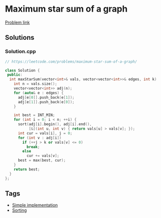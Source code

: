 # Maximum star sum of a graph

[Problem link](https://leetcode.com/problems/maximum-star-sum-of-a-graph/)

## Solutions


### Solution.cpp
```cpp
// https://leetcode.com/problems/maximum-star-sum-of-a-graph/

class Solution {
 public:
  int maxStarSum(vector<int>& vals, vector<vector<int>>& edges, int k) {
    int n = vals.size();
    vector<vector<int>> adj(n);
    for (auto& e : edges) {
      adj[e[0]].push_back(e[1]);
      adj[e[1]].push_back(e[0]);
    }

    int best = INT_MIN;
    for (int i = 0; i < n; ++i) {
      sort(adj[i].begin(), adj[i].end(),
           [&](int u, int v) { return vals[u] > vals[v]; });
      int cur = vals[i], j = 0;
      for (int v : adj[i])
        if (++j > k or vals[v] <= 0)
          break;
        else
          cur += vals[v];
      best = max(best, cur);
    }
    return best;
  }
};
```
## Tags

* [Simple implementation](/README.md#Simple_implementation)
* [Sorting](/README.md#Sorting)
